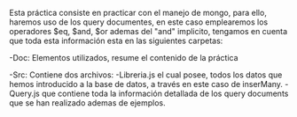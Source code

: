 Esta práctica consiste en practicar con el manejo de mongo, para ello, haremos uso de los query documentes, en este caso emplearemos los operadores $eq, $and, $or ademas del "and" implicito, tengamos en cuenta que toda esta información esta en las siguientes carpetas:

-Doc: Elementos utilizados, resume el contenido de la práctica

-Src: Contiene dos archivos:
    -Libreria.js el cual posee, todos los datos que hemos introducido a la base de datos, a través en este caso de inserMany.
    -Query.js que contiene toda la información detallada de los query documents que se han realizado ademas de ejemplos.